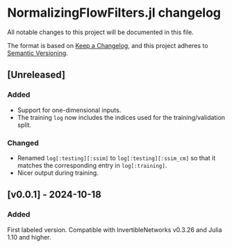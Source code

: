 # NormalizingFlowFilters.jl changelog

All notable changes to this project will be documented in this file.

The format is based on [Keep a Changelog](https://keepachangelog.com/en/1.0.0/),
and this project adheres to [Semantic Versioning](https://semver.org/spec/v2.0.0.html).

## [Unreleased]

### Added

- Support for one-dimensional inputs.
- The training `log` now includes the indices used for the training/validation split.

### Changed

- Renamed `log[:testing][:ssim]` to `log[:testing][:ssim_cm]` so that it matches the
  corresponding entry in `log[:training]`. 
- Nicer output during training.

## [v0.0.1] - 2024-10-18

### Added

First labeled version. Compatible with InvertibleNetworks v0.3.26 and Julia 1.10 and higher.